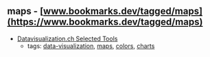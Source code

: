 maps - [www.bookmarks.dev/tagged/maps](https://www.bookmarks.dev/tagged/maps)
---
* [Datavisualization.ch Selected Tools](http://selection.datavisualization.ch/)
    * tags: [data-visualization](../tags/data-visualization.md), [maps](../tags/maps.md), [colors](../tags/colors.md), [charts](../tags/charts.md)
